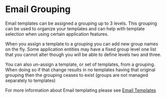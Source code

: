 # Email Grouping
Email templates can be assigned a grouping up to 3 levels. This grouping can be used to organize your templates and can help with template selection when using certain application features.

When you assign a template to a grouping you can add new group names on the fly. Some application entities may have a fixed group level one list that you cannot alter though you will be able to define levels two and three.

You can also un-assign a template, or set of templates, from a grouping. When doing so if that change results in no templates having that original grouping then the grouping ceases to exist (groups are not managed separately to templates)

For more information about Email templating please see <a href="https://wiki.hornbill.com/index.php?title=Email_Templates" target="_blank">Email Templates</a></p>

